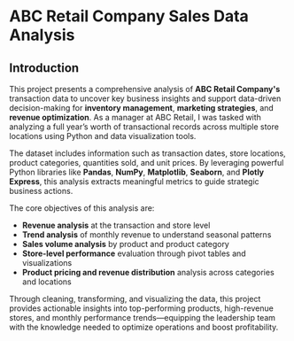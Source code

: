 # ABC Retail Company Sales Data Analysis

## Introduction

This project presents a comprehensive analysis of **ABC Retail Company's** transaction data to uncover key business insights and support data-driven decision-making for **inventory management**, **marketing strategies**, and **revenue optimization**. As a manager at ABC Retail, I was tasked with analyzing a full year’s worth of transactional records across multiple store locations using Python and data visualization tools.

The dataset includes information such as transaction dates, store locations, product categories, quantities sold, and unit prices. By leveraging powerful Python libraries like **Pandas**, **NumPy**, **Matplotlib**, **Seaborn**, and **Plotly Express**, this analysis extracts meaningful metrics to guide strategic business actions.

The core objectives of this analysis are:
- **Revenue analysis** at the transaction and store level
- **Trend analysis** of monthly revenue to understand seasonal patterns
- **Sales volume analysis** by product and product category
- **Store-level performance** evaluation through pivot tables and visualizations
- **Product pricing and revenue distribution** analysis across categories and locations

Through cleaning, transforming, and visualizing the data, this project provides actionable insights into top-performing products, high-revenue stores, and monthly performance trends—equipping the leadership team with the knowledge needed to optimize operations and boost profitability.
